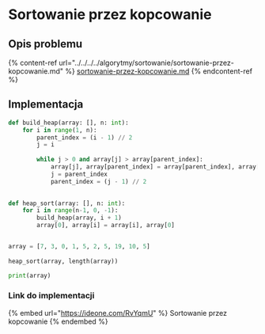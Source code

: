 # Sortowanie przez kopcowanie

## Opis problemu

{% content-ref url="../../../../algorytmy/sortowanie/sortowanie-przez-kopcowanie.md" %}
[sortowanie-przez-kopcowanie.md](../../../../algorytmy/sortowanie/sortowanie-przez-kopcowanie.md)
{% endcontent-ref %}

## Implementacja

```python
def build_heap(array: [], n: int):
    for i in range(1, n):
        parent_index = (i - 1) // 2
        j = i
        
        while j > 0 and array[j] > array[parent_index]:
            array[j], array[parent_index] = array[parent_index], array[j]
            j = parent_index
            parent_index = (j - 1) // 2
            

def heap_sort(array: [], n: int):
    for i in range(n-1, 0, -1):
        build_heap(array, i + 1)
        array[0], array[i] = array[i], array[0]


array = [7, 3, 0, 1, 5, 2, 5, 19, 10, 5]
    
heap_sort(array, length(array))

print(array)
```

### Link do implementacji

{% embed url="https://ideone.com/RvYqmU" %}
Sortowanie przez kopcowanie
{% endembed %}